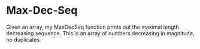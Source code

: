 # Max-Dec-Seq
Given an array, my MaxDecSeq function prints out the maximal length decreasing sequence. This is an array of numbers decreasing in magnitude, no duplicates. 
